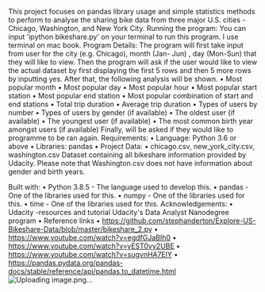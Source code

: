 This project focuses on pandas library usage and simple statistics methods to perform to analyse the sharing bike data from three major U.S. cities - Chicago, Washington, and New York City. 
Running the program:
You can input 'ipython bikeshare.py' on your terminal to run this program. I use terminal on mac book. 
Program Details:
The program will first take input  from user for the city (e.g. Chicago), month (Jan- Jun) , day (Mon-Sun) that they will like to view. 
Then the program will ask if the user would like to view the actual dataset by first displaying the first 5 rows and then 5 more rows by inputting yes. 
After that, the following analysis will be shown. 
•	Most popular month
•	Most popular day
•	Most popular hour
•	Most popular start station
•	Most popular end station
•	Most popular combination of start and end stations
•	Total trip duration
•	Average trip duration
•	Types of users by number
•	Types of users by gender (if available)
•	The oldest user (if available)
•	The youngest user (if available)
•	The most common birth year amongst users (if available)
Finally, will be asked if they would like to programme to be ran again. 
Requirements:
•	Language: Python 3.6 or above
•	Libraries: pandas
•	Project Data:
•	chicago.csv, new_york_city.csv, washington.csv 
Dataset containing all bikeshare information provided by Udacity. Please note that Washington.csv does not have information about gender and birth years. 

Built with:
•	Python 3.8.5 - The language used to develop this.
•	pandas - One of the libraries used for this.
•	numpy - One of the libraries used for this.
•	time - One of the libraries used for this.
Acknowledgements:
•	Udacity -resources and tutorial Udacity's Data Analyst Nanodegree program 
•	Reference links
•	https://github.com/stephanderton/Explore-US-Bikeshare-Data/blob/master/bikeshare_2.py
•	https://www.youtube.com/watch?v=egdfGJaBIh0
•	https://www.youtube.com/watch?v=yEST0vy2UBE
•	https://www.youtube.com/watch?v=sugvnHA7ElY
•	https://pandas.pydata.org/pandas-docs/stable/reference/api/pandas.to_datetime.html
![Uploading image.png…]()
